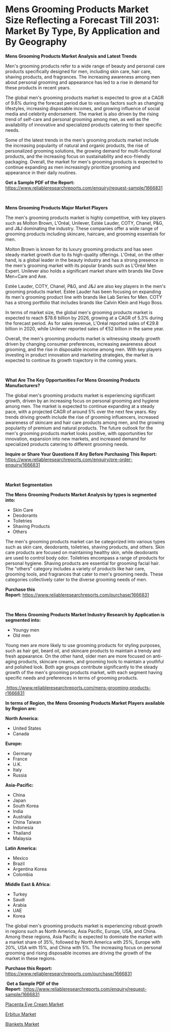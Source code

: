 <p><h1>Mens Grooming Products Market Size Reflecting a Forecast Till 2031: Market By Type, By Application and By Geography</h1></p><p><strong>Mens Grooming Products Market Analysis and Latest Trends</strong></p>
<p><p>Men's grooming products refer to a wide range of beauty and personal care products specifically designed for men, including skin care, hair care, shaving products, and fragrances. The increasing awareness among men about personal grooming and appearance has led to a rise in demand for these products in recent years.</p><p>The global men's grooming products market is expected to grow at a CAGR of 9.6% during the forecast period due to various factors such as changing lifestyles, increasing disposable incomes, and growing influence of social media and celebrity endorsement. The market is also driven by the rising trend of self-care and personal grooming among men, as well as the availability of innovative and specialized products catering to their specific needs.</p><p>Some of the latest trends in the men's grooming products market include the increasing popularity of natural and organic products, the rise of personalized grooming solutions, the growing demand for multi-functional products, and the increasing focus on sustainability and eco-friendly packaging. Overall, the market for men's grooming products is expected to continue expanding as men increasingly prioritize grooming and appearance in their daily routines.</p></p>
<p><strong>Get a Sample PDF of the Report:&nbsp;</strong> <a href="https://www.reliableresearchreports.com/enquiry/request-sample/1666831">https://www.reliableresearchreports.com/enquiry/request-sample/1666831</a></p>
<p>&nbsp;</p>
<p><strong>Mens Grooming Products Major Market Players</strong></p>
<p><p>The men's grooming products market is highly competitive, with key players such as Molton Brown, L'Oréal, Unilever, Estée Lauder, COTY, Chanel, P&G, and J&J dominating the industry. These companies offer a wide range of grooming products including skincare, haircare, and grooming essentials for men.</p><p>Molton Brown is known for its luxury grooming products and has seen steady market growth due to its high-quality offerings. L'Oréal, on the other hand, is a global leader in the beauty industry and has a strong presence in the men's grooming market with its popular brands such as L'Oréal Men Expert. Unilever also holds a significant market share with brands like Dove Men+Care and Axe.</p><p>Estée Lauder, COTY, Chanel, P&G, and J&J are also key players in the men's grooming products market. Estée Lauder has been focusing on expanding its men's grooming product line with brands like Lab Series for Men. COTY has a strong portfolio that includes brands like Calvin Klein and Hugo Boss.</p><p>In terms of market size, the global men's grooming products market is expected to reach $78.6 billion by 2026, growing at a CAGR of 5.3% during the forecast period. As for sales revenue, L'Oréal reported sales of €29.8 billion in 2020, while Unilever reported sales of €52 billion in the same year.</p><p>Overall, the men's grooming products market is witnessing steady growth driven by changing consumer preferences, increasing awareness about grooming, and the rise in disposable income among men. With key players investing in product innovation and marketing strategies, the market is expected to continue its growth trajectory in the coming years.</p></p>
<p>&nbsp;</p>
<p><strong>What Are The Key Opportunities For Mens Grooming Products Manufacturers?</strong></p>
<p><p>The global men's grooming products market is experiencing significant growth, driven by an increasing focus on personal grooming and hygiene among men. The market is expected to continue expanding at a steady pace, with a projected CAGR of around 5% over the next few years. Key trends driving growth include the rise of grooming influencers, increased awareness of skincare and hair care products among men, and the growing popularity of premium and natural products. The future outlook for the men's grooming products market looks positive, with opportunities for innovation, expansion into new markets, and increased demand for specialized products catering to different grooming needs.</p></p>
<p><strong>Inquire or Share Your Questions If Any Before Purchasing This Report:</strong> <a href="https://www.reliableresearchreports.com/enquiry/pre-order-enquiry/1666831">https://www.reliableresearchreports.com/enquiry/pre-order-enquiry/1666831</a></p>
<p>&nbsp;</p>
<p><strong>Market Segmentation</strong></p>
<p><strong>The Mens Grooming Products Market Analysis by types is segmented into:</strong></p>
<p><ul><li>Skin Care</li><li>Deodorants</li><li>Toiletries</li><li>Shaving Products</li><li>Others</li></ul></p>
<p><p>The men's grooming products market can be categorized into various types such as skin care, deodorants, toiletries, shaving products, and others. Skin care products are focused on maintaining healthy skin, while deodorants are used to control body odor. Toiletries encompass a range of products for personal hygiene. Shaving products are essential for grooming facial hair. The "others" category includes a variety of products like hair care, grooming tools, and fragrances that cater to men's grooming needs. These categories collectively cater to the diverse grooming needs of men.</p></p>
<p><strong>Purchase this Report:&nbsp;</strong><a href="https://www.reliableresearchreports.com/purchase/1666831">https://www.reliableresearchreports.com/purchase/1666831</a></p>
<p>&nbsp;</p>
<p><strong>The Mens Grooming Products Market Industry Research by Application is segmented into:</strong></p>
<p><ul><li>Youngy men</li><li>Old men</li></ul></p>
<p><p>Young men are more likely to use grooming products for styling purposes, such as hair gel, beard oil, and skincare products to maintain a trendy and fresh appearance. On the other hand, older men are more focused on anti-aging products, skincare creams, and grooming tools to maintain a youthful and polished look. Both age groups contribute significantly to the steady growth of the men's grooming products market, with each segment having specific needs and preferences in terms of grooming products.</p></p>
<p><a href="https://www.reliableresearchreports.com/mens-grooming-products-r1666831">&nbsp;https://www.reliableresearchreports.com/mens-grooming-products-r1666831</a></p>
<p><strong>In terms of Region, the Mens Grooming Products Market Players available by Region are:</strong></p>
<p>
    <p> <strong> North America: </strong>
        <ul>
            <li>United States</li>
            <li>Canada</li>
        </ul>
        </p> 
    <p> <strong> Europe: </strong>
        <ul>
            <li>Germany</li>
            <li>France</li>
            <li>U.K.</li>
            <li>Italy</li>
            <li>Russia</li>
        </ul>
        </p> 
    <p> <strong> Asia-Pacific: </strong>
        <ul>
            <li>China</li>
            <li>Japan</li>
            <li>South Korea</li>
            <li>India</li>
            <li>Australia</li>
            <li>China Taiwan</li>
            <li>Indonesia</li>
            <li>Thailand</li>
            <li>Malaysia</li>
        </ul>
        </p> 
    <p> <strong> Latin America: </strong>
        <ul>
            <li>Mexico</li>
            <li>Brazil</li>
            <li>Argentina Korea</li>
            <li>Colombia</li>
        </ul>
        </p> 
    <p> <strong> Middle East & Africa: </strong>
        <ul>
            <li>Turkey</li>
            <li>Saudi</li>
            <li>Arabia</li>
            <li>UAE</li>
            <li>Korea</li>
        </ul>
    </p>
    </p>
<p><p>The global men's grooming products market is experiencing robust growth in regions such as North America, Asia Pacific, Europe, USA, and China. Among these regions, Asia Pacific is expected to dominate the market with a market share of 35%, followed by North America with 25%, Europe with 20%, USA with 15%, and China with 5%. The increasing focus on personal grooming and rising disposable incomes are driving the growth of the market in these regions.</p></p>
<p><strong>Purchase this Report: </strong><a href="https://www.reliableresearchreports.com/purchase/1666831">https://www.reliableresearchreports.com/purchase/1666831</a></p>
<p>&nbsp;<strong>Get a Sample PDF of the Report:&nbsp;&nbsp;</strong><a href="https://www.reliableresearchreports.com/enquiry/request-sample/1666831">https://www.reliableresearchreports.com/enquiry/request-sample/1666831</a></p>
<p><strong></strong></p>
<p><p><a href="https://www.linkedin.com/pulse/placenta-eye-cream-market-key-successful-business-strategy-forecast-i75sf?trackingId=Ml44XAOhFB8m0UD1tE%2Favw%3D%3D">Placenta Eye Cream Market</a></p><p><a href="https://www.linkedin.com/pulse/erbitux-market-size-trends-complete-industry-overview-vzbzc">Erbitux Market</a></p><p><a href="https://www.linkedin.com/pulse/blankets-market-research-report-its-history-forecast-2024-2031-f1knf">Blankets Market</a></p></p>